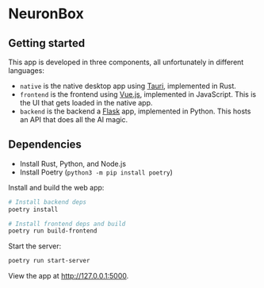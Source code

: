 # NeuronBox

## Getting started

This app is developed in three components, all unfortunately in different languages:

- `native` is the native desktop app using [Tauri](https://tauri.app/), implemented in Rust.
- `frontend` is the frontend using [Vue.js](https://vuejs.org/), implemented in JavaScript. This is the UI that gets loaded in the native app.
- `backend` is the backend a [Flask](https://flask.palletsprojects.com/) app, implemented in Python. This hosts an API that does all the AI magic.

## Dependencies

- Install Rust, Python, and Node.js
- Install Poetry (`python3 -m pip install poetry`)

Install and build the web app:

```sh
# Install backend deps
poetry install

# Install frontend deps and build
poetry run build-frontend
```

Start the server:

```sh
poetry run start-server
```

View the app at http://127.0.0.1:5000.
